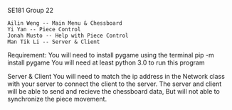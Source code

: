 SE181 Group 22

    Ailin Weng -- Main Menu & Chessboard
    Yi Yan -- Piece Control
    Jonah Musto -- Help with Piece Control
    Man Tik Li -- Server & Client

Requirement:
You will need to install pygame using the terminal
	pip -m install pygame
You will need at least python 3.0 to run this program

Server & Client
You will need to match the ip address in the Network class with your server
to connect the client to the server.
The server and client will be able to send and recieve the chessboard data,
But will not able to synchronize the piece movement.
